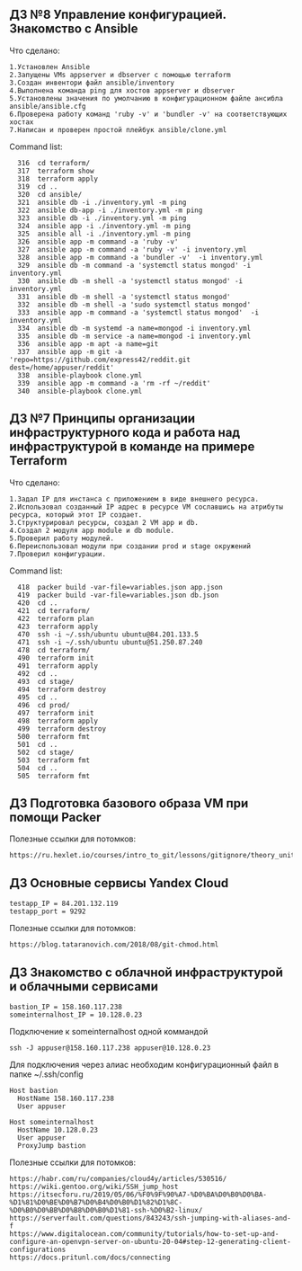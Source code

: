 ## ДЗ №8 Управление конфигурацией. Знакомство с Ansible
Что сделано:
```
1.Установлен Ansible
2.Запущены VMs appserver и dbserver с помощью terraform
3.Создан инвентори файл ansible/inventory
4.Выполнена команда ping для хостов appserver и dbserver
5.Установлены значения по умолчанию в конфигурационном файле ансибла ansible/ansible.cfg
6.Проверена работу команд 'ruby -v' и 'bundler -v' на соответствующих хостах
7.Написан и проверен простой плейбук ansible/clone.yml
```
Command list:
```
  316  cd terraform/
  317  terraform show
  318  terraform apply
  319  cd ..
  320  cd ansible/
  321  ansible db -i ./inventory.yml -m ping
  322  ansible db-app -i ./inventory.yml -m ping
  323  ansible db -i ./inventory.yml -m ping
  324  ansible app -i ./inventory.yml -m ping
  325  ansible all -i ./inventory.yml -m ping
  326  ansible app -m command -a 'ruby -v'
  327  ansible app -m command -a 'ruby -v' -i inventory.yml
  328  ansible app -m command -a 'bundler -v'  -i inventory.yml
  329  ansible db -m command -a 'systemctl status mongod' -i inventory.yml
  330  ansible db -m shell -a 'systemctl status mongod' -i inventory.yml
  331  ansible db -m shell -a 'systemctl status mongod'
  332  ansible db -m shell -a 'sudo systemctl status mongod'
  333  ansible app -m command -a 'systemctl status mongod'  -i inventory.yml
  334  ansible db -m systemd -a name=mongod -i inventory.yml
  335  ansible db -m service -a name=mongod -i inventory.yml
  336  ansible app -m apt -a name=git
  337  ansible app -m git -a 'repo=https://github.com/express42/reddit.git dest=/home/appuser/reddit'
  338  ansible-playbook clone.yml
  339  ansible app -m command -a 'rm -rf ~/reddit'
  340  ansible-playbook clone.yml
```
## ДЗ №7 Принципы организации инфраструктурного кода и работа над инфраструктурой в команде на примере Terraform
Что сделано:
```
1.Задал IP для инстанса с приложением в виде внешнего ресурса.
2.Использовал созданный IP адрес в ресурсе VM сославшись на атрибуты ресурса, который этот IP создает.
3.Структурировал ресурсы, создал 2 VM app и db.
4.Создал 2 модуля app module и db module.
5.Проверил работу модулей.
6.Переиспользовал модули при создании prod и stage окружений
7.Проверил конфигурации.
```
Command list:
```
  418  packer build -var-file=variables.json app.json
  419  packer build -var-file=variables.json db.json
  420  cd ..
  421  cd terraform/
  422  terraform plan
  423  terraform apply
  470  ssh -i ~/.ssh/ubuntu ubuntu@84.201.133.5
  471  ssh -i ~/.ssh/ubuntu ubuntu@51.250.87.240
  478  cd terraform/
  490  terraform init
  491  terraform apply
  492  cd ..
  493  cd stage/
  494  terraform destroy
  495  cd ..
  496  cd prod/
  497  terraform init
  498  terraform apply
  499  terraform destroy
  500  terraform fmt
  501  cd ..
  502  cd stage/
  503  terraform fmt
  504  cd ..
  505  terraform fmt

```
## ДЗ Подготовка базового образа VM при помощи Packer
Полезные ссылки для потомков:
```
https://ru.hexlet.io/courses/intro_to_git/lessons/gitignore/theory_unit
```
## ДЗ Основные сервисы Yandex Cloud
```
testapp_IP = 84.201.132.119
testapp_port = 9292
```
Полезные ссылки для потомков:
```
https://blog.tataranovich.com/2018/08/git-chmod.html
```
## ДЗ Знакомство с облачной инфраструктурой и облачными сервисами
```
bastion_IP = 158.160.117.238
someinternalhost_IP = 10.128.0.23
```
Подключение к someinternalhost одной коммандой
```
ssh -J appuser@158.160.117.238 appuser@10.128.0.23
```
Для подключения через алиас необходим конфигурационный файл в папке ~/.ssh/config
```
Host bastion
  HostName 158.160.117.238
  User appuser

Host someinternalhost
  HostName 10.128.0.23
  User appuser
  ProxyJump bastion
```
Полезные ссылки для потомков:
```
https://habr.com/ru/companies/cloud4y/articles/530516/
https://wiki.gentoo.org/wiki/SSH_jump_host
https://itsecforu.ru/2019/05/06/%F0%9F%90%A7-%D0%BA%D0%B0%D0%BA-%D1%81%D0%BE%D0%B7%D0%B4%D0%B0%D1%82%D1%8C-%D0%B0%D0%BB%D0%B8%D0%B0%D1%81-ssh-%D0%B2-linux/
https://serverfault.com/questions/843243/ssh-jumping-with-aliases-and-f
https://www.digitalocean.com/community/tutorials/how-to-set-up-and-configure-an-openvpn-server-on-ubuntu-20-04#step-12-generating-client-configurations
https://docs.pritunl.com/docs/connecting
```

